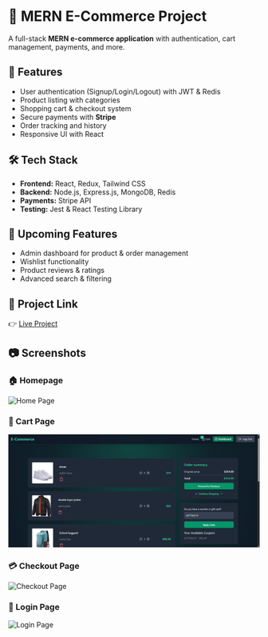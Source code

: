 # 🛒 MERN E-Commerce Project  

A full-stack **MERN e-commerce application** with authentication, cart management, payments, and more.  

## 🚀 Features  
- User authentication (Signup/Login/Logout) with JWT & Redis  
- Product listing with categories  
- Shopping cart & checkout system  
- Secure payments with **Stripe**  
- Order tracking and history  
- Responsive UI with React  

## 🛠️ Tech Stack  
- **Frontend:** React, Redux, Tailwind CSS  
- **Backend:** Node.js, Express.js, MongoDB, Redis  
- **Payments:** Stripe API  
- **Testing:** Jest & React Testing Library  

## 📌 Upcoming Features  
- Admin dashboard for product & order management  
- Wishlist functionality  
- Product reviews & ratings  
- Advanced search & filtering  

## 🔗 Project Link  
👉 [Live Project](https://e-commerce-mwo0.onrender.com)  

## 📷 Screenshots  

### 🏠 Homepage  
![Home Page](docs/images/home.png)  

### 🛒 Cart Page  
![Cart Page](https://github.com/Fz-Faiz/E-Commerce/blob/main/cart%201%20home.png)  

### 💳 Checkout Page  
![Checkout Page](docs/images/checkout.png)  

### 🔐 Login Page  
![Login Page](docs/images/login.png)  
